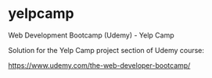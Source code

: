 # yelpcamp
Web Development Bootcamp (Udemy) - Yelp Camp

Solution for the Yelp Camp project section of Udemy course:

https://www.udemy.com/the-web-developer-bootcamp/
